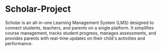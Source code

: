 # Scholar-Project
Scholar is an all-in-one Learning Management System (LMS) designed to connect students, teachers, and parents on a single platform. It simplifies course management, tracks student progress, manages assessments, and provides parents with real-time updates on their child's activities and performance.
